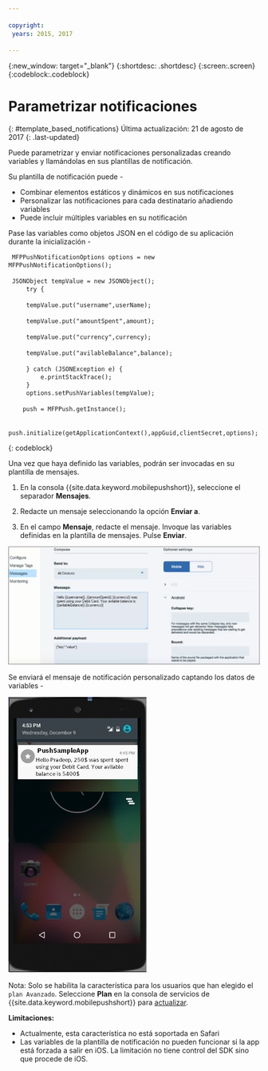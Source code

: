 ```yaml
---

copyright:
 years: 2015, 2017

---
```


{:new_window: target="_blank"}
{:shortdesc: .shortdesc}
{:screen:.screen}
{:codeblock:.codeblock}

# Parametrizar notificaciones
{: #template_based_notifications}
Última actualización: 21 de agosto de 2017
{: .last-updated}

Puede parametrizar y enviar notificaciones personalizadas creando variables y llamándolas en sus plantillas de notificación.

Su plantilla de notificación puede -

 - Combinar elementos estáticos y dinámicos en sus notificaciones
 - Personalizar las notificaciones para cada destinatario añadiendo variables
 - Puede incluir múltiples variables en su notificación 

Pase las variables como objetos JSON en el código de su aplicación durante la inicialización -

    
   ```
    MFPPushNotificationOptions options = new MFPPushNotificationOptions();

    JSONObject tempValue = new JSONObject();
        try {
        
		tempValue.put("username",userName);
        
        tempValue.put("amountSpent",amount);
		
        tempValue.put("currency",currency);
		
        tempValue.put("avilableBalance",balance);
        
		} catch (JSONException e) {
            e.printStackTrace();
        }
        options.setPushVariables(tempValue); 
	   
	   push = MFPPush.getInstance();

       push.initialize(getApplicationContext(),appGuid,clientSecret,options);
   ```
{: codeblock}


Una vez que haya definido las variables, podrán ser invocadas en su plantilla de mensajes.

1. En la consola {{site.data.keyword.mobilepushshort}}, seleccione el separador **Mensajes**.

2. Redacte un mensaje seleccionando la opción **Enviar a**.

2. En el campo **Mensaje**, redacte el mensaje.  Invoque las variables definidas en la plantilla de mensajes. Pulse **Enviar**.

![plantilla de mensaje](images/message_template.png)

Se enviará el mensaje de notificación personalizado captando los datos de variables -

![ejemplo de mensaje](images/message_template_example.jpg)

Nota: Solo se habilita la característica para los usuarios que han elegido el `plan Avanzado`. Seleccione **Plan** en la consola de servicios de {{site.data.keyword.mobilepushshort}} para [actualizar](https://console-tok02-red.cdn.s-bluemix.net/docs/account/change-plan.html#changing).

**Limitaciones:**

 - Actualmente, esta característica no está soportada en Safari
 - Las variables de la plantilla de notificación no pueden funcionar si la app está forzada a salir en iOS. La limitación no tiene control del SDK sino que procede de iOS.








